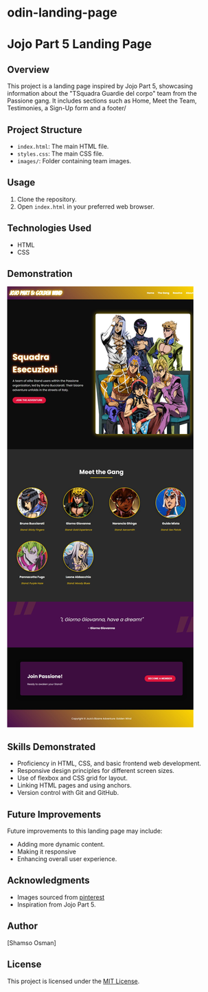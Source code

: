 # odin-landing-page
# Jojo Part 5 Landing Page

## Overview

This project is a landing page inspired by Jojo Part 5, showcasing information about the "TSquadra Guardie del corpo" team from the Passione gang. It includes sections such as Home, Meet the Team, Testimonies, a Sign-Up form and a footer/

## Project Structure

- `index.html`: The main HTML file.
- `styles.css`: The main CSS file.
- `images/`: Folder containing team images.

## Usage

1. Clone the repository.
2. Open `index.html` in your preferred web browser.

## Technologies Used

- HTML
- CSS

## Demonstration

![Landing Page Demo](/odin-landing-page.jpeg)

## Skills Demonstrated

- Proficiency in HTML, CSS, and basic frontend web development.
- Responsive design principles for different screen sizes.
- Use of flexbox and CSS grid for layout.
- Linking HTML pages and using anchors.
- Version control with Git and GitHub.
## Future Improvements

Future improvements to this landing page may include:

- Adding more dynamic content.
- Making it responsive
- Enhancing overall user experience.

## Acknowledgments

- Images sourced from [pinterest](https://www.pinterest.com)
- Inspiration from Jojo Part 5.

## Author

[Shamso Osman]

## License

This project is licensed under the [MIT License](LICENSE).
